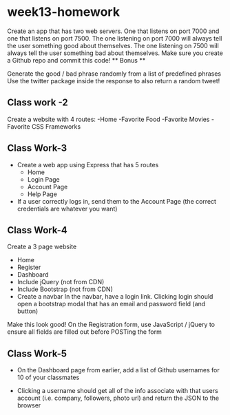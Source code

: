 # week13-homework
Create an app that has two web servers.
One that listens on port 7000 and one that listens on port 7500.
The one listening on port 7000 will always tell the user something good about themselves.
The one listening on 7500 will always tell the user something bad about themselves.
Make sure you create a Github repo and commit this code!
** Bonus **

Generate the good / bad phrase randomly from a list of predefined phrases
Use the twitter package inside the response to also return a random tweet!
## Class work -2 
Create a website with 4 routes:
-Home
-Favorite Food
-Favorite Movies
-Favorite CSS Frameworks
## Class Work-3
* Create a web app using Express that has 5 routes
  * Home
  * Login Page
  * Account Page
  * Help Page
* If a user correctly logs in, send them to the Account Page (the correct credentials are whatever you want)

## Class Work-4

Create a 3 page website
* Home
* Register
* Dashboard
* Include jQuery (not from CDN)
* Include Bootstrap (not from CDN)
* Create a navbar
In the navbar, have a login link. Clicking login should open a bootstrap modal that has an email and password field (and button)

Make this look good!
On the Registration form, use JavaScript / jQuery to ensure all fields are filled out before POSTing the form

## Class Work-5

* On the Dashboard page from earlier, add a list of Github usernames for 10 of your classmates

* Clicking a username should get all of the info associate with that users account (i.e. company, followers, photo url) and return the JSON to the browser